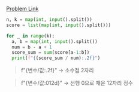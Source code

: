 [Problem Link](https://www.softeer.ai/practice/6294)

```python
n, k = map(int, input().split())
score = list(map(int, input().split()))

for _ in range(k):
  a, b = map(int, input().split())
  num = b - a + 1
  score_sum = sum(score[a-1:b])
  print(f"{(score_sum / num):.2f}")
```

> f"{변수/값:.2f}" → 소수점 2자리

> f"{변수/값:012d}" → 선행 0으로 채운 12자리 정수
